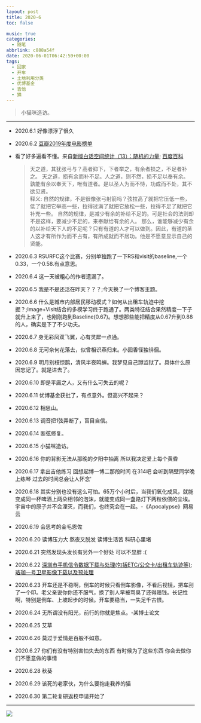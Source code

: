 ```yaml
---
layout: post
title: 2020-6
toc: false

music: true
categories:
  - 随笔
abbrlink: c888a54f
date: 2020-06-01T06:42:59+00:00
tags:
  - 回家
  - 开车
  - 土地利用分类
  - 优博基金
  - 吉他
  - 猫
---
```


> 小猫咪造访。

<!--more-->



<meting-js
	name="爱殇"
	artist="小时姑娘"
	url="https://cdn.jsdelivr.net/gh/xunhs-hosts/media@master/%E7%88%B1%E6%AE%87-f8c650-Ag.mp3" >
</meting-js>

---

- 2020.6.1 好像漂浮了很久

- 2020.6.2 [豆瓣2019年度电影榜单](https://movie.douban.com/annual/2019?source=navigation)

- 看了好多遍看不懂。来自[新版白话空间统计（13）：随机的力量](https://mp.weixin.qq.com/s?__biz=MzA4ODk4NzgyNA==&mid=2649736707&idx=1&sn=e839a4cbc1a38e6fe3e85316e69112b4&chksm=883aa7dcbf4d2eca574df81ea1e2f120258f71d38d397fca965254927ef8cc0d094c79c51c43&scene=0&xtrack=1&key=692de84b3835f8abf5f250aa2d356ac45580dbc3f0a1d8c1c8a76a102119cd7705fc53a9cdbaffec9a9c5eda0301e913be77e351dbc664eae09192e8a286119e2a2ce68bcde1bebf900c350d58db9753&ascene=1&uin=MTAzMDMwMjI0MA%3D%3D&devicetype=Windows+10&version=62070155&lang=zh_CN&exportkey=AfMKnXL%2FQIlo2ANeRyDkVoU%3D&pass_ticket=bqd%2FJvSj2AXjwnsK7xyl%2FaG2VpwWx5oSukTSzUoflRAl96PEQFryuJKMSUT10jYQ); [百度百科](https://zhidao.baidu.com/question/2016201775338017508.html)
  > 天之道，其犹张弓与？高者抑下，下者举之，有余者损之，不足者补之。
  > 天之道，损有余而补不足。人之道，则不然，损不足以奉有余。
  > 孰能有余以奉天下，唯有道者。是以圣人为而不恃，功成而不处，其不欲见贤。  
  > 释义: 自然的规律，不是很像张弓射箭吗？弦拉高了就把它压低一些，低了就把它举高一些，拉得过满了就把它放松一些，拉得不足了就把它补充一些。
  > 自然的规律，是减少有余的补给不足的。可是社会的法则却不是这样，要减少不足的，来奉献给有余的人。
  > 那么，谁能够减少有余的以补给天下人的不足呢？只有有道的人才可以做到。因此，有道的圣人这才有所作为而不占有，有所成就而不居功。他是不愿意显示自己的贤能。
  
- 2020.6.3 RSURFC这个比赛，分别单独跑了一下RS和visit的baseline,一个0.33，一个0.58.有点意思。

- 2020.6.4 这一天被粗心的作者遗漏了。

- 2020.6.5 我是不是还活在昨天？？？;今天换了一个博客主题。

- 2020.6.6 什么是城市内部居民移动模式？如何从出租车轨迹中挖掘？;Image+Visit结合的多模学习终于跑通了。两类特征结合果然精度一下子就升上来了，也刚刚跑到Baseline(0.67)。想想那些能把精度从0.67升到0.88的人，确实是下了不少功夫。

- 2020.6.7 身无彩凤双飞翼，心有灵犀一点通。

- 2020.6.8 无可奈何花落去，似曾相识燕归来。小园香径独徘徊。

- 2020.6.9 明月别枝惊鹊，清风半夜鸣蝉。我梦见自己蹲监狱了。具体什么原因忘记了。就是进去了。

- 2020.6.10 即是平庸之人，又有什么可失去的呢？

- 2020.6.11 优博基金获批了，有点意外。但高兴不起来？

- 2020.6.12 相思山。

- 2020.6.13 调音把1弦弄断了，盲目自信。

- 2020.6.14 断弦修复。

- 2020.6.15 小猫咪造访。

- 2020.6.16 你的背影无法从那晚的夕阳中抽离 所以我决定爱上每个黄昏

- 2020.6.17 拿出吉他练习 回想起博一博二那段时间 在314吧 会听到隔壁同学晚上练琴 过去的时间总会让人怀念'

- 2020.6.18 其实分别也没有这么可怕。65万个小时后，当我们氧化成风，就能变成同一杯啤酒上两朵相邻的泡沫，就能变成同一盏路灯下两粒依偎的尘埃。宇宙中的原子并不会湮灭，而我们，也终究会在一起。-《Apocalypse》网易云

- 2020.6.19 会思考的金毛恩佐

- 2020.6.20 读博压力大 熬夜又脱发 读博生活苦 科研心里堵

- 2020.6.21 突然发现头发长有另外一个好处 可以不显胖 :(

- 2020.6.22 [深圳市手机信令数据下载与处理(包括ETC/公交卡/出租车轨迹等)](https://mp.weixin.qq.com/s?__biz=MzA4MzA5NTgzMw==&mid=2247485285&idx=1&sn=21381f2546761414abc5cd8df027118a&chksm=9ffaff13a88d76059bb6ca15eb31c1e8afba821670869f64c40a3d280ff611bf5123661c3f9e&mpshare=1&scene=1&srcid=&sharer_sharetime=1592440976760&sharer_shareid=387c6f2eee98385fff56a38d32f742c7&key=692de84b3835f8ab02097937de6a3567a983d5ee7c6bf7a73e26b73531e213269c8f7030d22b0becbca32fa4ae4cb38f55463b4fd4785cb8798ebb6d723a5bea2fbbdb6871a8de2958e51ba641ecb78c&ascene=1&uin=MTAzMDMwMjI0MA%3D%3D&devicetype=Windows+10&version=62070155&lang=zh_CN&exportkey=AcegvNDR0f8ORPlt5aB3ObA%3D&pass_ticket=PkwX7i4grdnfe72pkASvB%2BgkjXGKA%2Fz3r9MRmH0YZwbRU%2FSMWHaU7Ji1hkmTh3NO);[珞珈一号卫星影像下载以及预处理](https://mp.weixin.qq.com/s?__biz=MjM5NDc2NzIwMA==&mid=2448984978&idx=1&sn=6eee5594136966609f8f2e52d5121692&chksm=b28ee39d85f96a8b8b490b67b5644714fdddacc5a650b1f97bd70c3fa5823590a66f0c3a573a&scene=0&xtrack=1&key=a2fa305a23f2b04110b896a12d0a7b94cdae5c6f1812d38af991f56a3414e4bd54a85cbe021afde1435ffc0d0a25cafa70909b298a9a7d9fcf7ef11431c4d2c4dd0018e6a08935cc701a42c4f5eeb6c6&ascene=1&uin=MTAzMDMwMjI0MA%3D%3D&devicetype=Windows+10&version=62070155&lang=zh_CN&exportkey=AfiML7ldRKe6Ynfhk4Pelss%3D&pass_ticket=PkwX7i4grdnfe72pkASvB%2BgkjXGKA%2Fz3r9MRmH0YZwbRU%2FSMWHaU7Ji1hkmTh3NO)

- 2020.6.23 开车还是不稳啊，倒车的时候只看倒车影像，不看后视镜，把车刮了一个印。老父亲说你你还不服气，换了别人早被骂臭了还得赔钱。长记性啊，特别是倒车、上坡起步的时候。开车要稳当，一失足千古恨。

- 2020.6.24 无所谓没有阳光，前行的你就是焦点。-某博士论文

- 2020.6.25 艾草

- 2020.6.26 莫过于爱情是百般不如意。

- 2020.6.27 你们有没有特别害怕失去的东西 有时候为了这些东西 你会去做你们不愿意做的事情

- 2020.6.28 秋葵

- 2020.6.29 该死的老家伙，为什么要抱走我养的猫

- 2020.6.30 第二轮复研返校申请开始了

***

![](https://cdn.jsdelivr.net/gh/xunhs/image_host/history/ethan.imfast.io/imgs/2020/06/ilya-shishikhin-WseqduMuS4g-unsplash.jpg)

<!-- Functions: -->
<!-- 插入音乐 -->
<!-- Refer: https://github.com/MoePlayer/hexo-tag-aplayer -->
<!-- Demo -->
<!-- \{\% meting "558290126" "netease" "song" "autoplay" "mutex:false" "preload:none" "theme:#ad7a86"\%\} -->

<!-- 插入视频 -->
<!-- Bilibili -->
<!-- 加上 id="bilibili-player" 设置css用 -->
<!-- Demo -->
<!-- <iframe id="bilibili-player" src="//player.bilibili.com/player.html?aid=57056321&bvid=BV16x411d7Rb&cid=99643214&page=1&as_wide=1&high_quality=1&danmaku=0" scrolling="no" border="0" frameborder="no" framespacing="0" allowfullscreen="true" sandbox="allow-top-navigation allow-same-origin allow-forms allow-scripts"> </iframe> -->